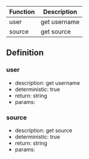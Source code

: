 |Function    |Description                                   |
|------------|----------------------------------------------|
|user|get username|
|source|get source|

## Definition

### user

- description: get username
- deterministic: true
- return: string
- params:

### source

- description: get source
- deterministic: true
- return: string
- params:
